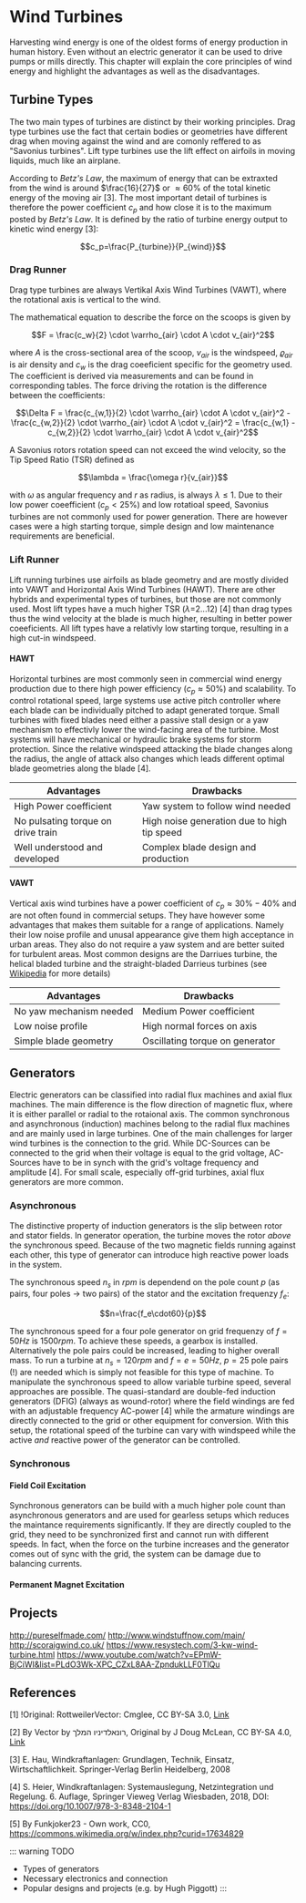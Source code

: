 # Wind Turbines
Harvesting wind energy is one of the oldest forms of energy production in human history. Even without an electric generator it can be used to drive pumps or mills directly. This chapter will explain the core principles of wind energy and highlight the advantages as well as the disadvantages.

## Turbine Types
The two main types of turbines are distinct by their working principles. 
Drag type turbines use the fact that certain bodies or geometries have different drag when moving against the wind and are comonly reffered to as "Savonius turbines". Lift type turbines use the lift effect on airfoils in moving liquids, much like an airplane. 

According to *Betz's Law*, the maximum of energy that can be extraxted from the wind is around $\frac{16}{27}$ or $\approx60\%$ of the total kinetic energy of the moving air [3]. The most important detail of turbines is therefore the power coefficient $c_p$ and how close it is to the maximum posted by *Betz's Law*. It is defined by the ratio of turbine energy output to kinetic wind energy [3]:

$$c_p=\frac{P_{turbine}}{P_{wind}}$$


### Drag Runner

Drag type turbines are always Vertikal Axis Wind Turbines (VAWT), where the rotational axis is vertical to the wind.
<figure>
    <center>
        <a href="https://commons.wikimedia.org/wiki/File:Savonius_turbine.svg">
            <fig-caption src="system/savonius_turbine.svg" caption="Two-scooped savonius turbine [1]" style="width:25%"  num="1" />
        </a>
    </center>
</figure>

The mathematical equation to describe the force on the scoops is given by

$$F = \frac{c_w}{2} \cdot \varrho_{air} \cdot A \cdot v_{air}^2$$

where $A$ is the cross-sectional area of the scoop, $v_{air}$ is the windspeed, $\varrho_{air}$ is air density and $c_w$ is the drag coeeficient specific for the geometry used. The coefficient is derived via measurements and can be found in corresponding tables. The force driving the rotation is the difference between the coefficients:

$$\Delta F = \frac{c_{w,1}}{2} \cdot \varrho_{air} \cdot A \cdot v_{air}^2 - \frac{c_{w,2}}{2} \cdot \varrho_{air} \cdot A \cdot v_{air}^2 = \frac{c_{w,1} -c_{w,2}}{2} \cdot \varrho_{air} \cdot A \cdot v_{air}^2$$


A Savonius rotors rotation speed can not exceed the wind velocity, so the Tip Speed Ratio (TSR) defined as

$$\lambda = \frac{\omega r}{v_{air}}$$

with $\omega$ as angular frequency and $r$ as radius, is always $\lambda\le1$. Due to their low power coeefficient ($c_p \lt 25\%)$ and low rotatioal speed, Savonius turbines are not commonly used for power generation. There are however cases were a high starting torque, simple design and low maintenance requirements are beneficial.

### Lift Runner

Lift running turbines use airfoils as blade geometry and are mostly divided into VAWT and Horizontal Axis Wind Turbines (HAWT). There are other hybrids and experimental types of turbines, but those are not commonly used. Most lift types have a much higher TSR ($\lambda$=2...12) [4] than drag types thus the wind velocity at the blade is much higher, resulting in better power coeeficients. All lift types have a relativly low starting torque, resulting in a high cut-in windspeed.

<figure>
    <center>
        <a href="https://commons.wikimedia.org/wiki/File:Airfoil_lift_and_drag.svg#/media/File:Airfoil_lift_and_drag.svg">
            <fig-caption src="system/airfoil_lift_and_drag.svg" caption="Basic principle of lift on an airfoil [2]" style="width:50%"  num="2" />
        </a>
    </center>
</figure>

#### HAWT

Horizontal turbines are most commonly seen in commercial wind energy production due to there high power efficiency ($c_p \approx50\%$) and scalability. To control rotational speed, large systems use active pitch controller where each blade can be individually pitched to adapt generated torque. Small turbines with fixed blades need either a passive stall design or a yaw mechanism to effectivly lower the wind-facing area of the turbine. Most systems will have mechanical or hydraulic brake systems for storm protection. Since the relative windspeed attacking the blade changes along the radius, the angle of attack also changes which leads different optimal blade geometries along the blade [4]. 

| Advantages                            | Drawbacks                                     |
|---------------------------------------|-----------------------------------------------|
| High Power coefficient                | Yaw system to follow wind needed              |
| No pulsating torque on drive train    | High noise generation due to high tip speed   |
| Well understood and developed         | Complex blade design and production           |

#### VAWT

Vertical axis wind turbines have a power coefficient of $c_p \approx 30\%-40\%$ and are not often found in commercial setups. They have however some advantages that makes them suitable for a range of applications. Namely their low noise profile and unusal appearance give them high acceptance in urban areas. They also do not require a yaw system and are better suited for turbulent areas. Most common designs are the Darriues turbine, the helical bladed turbine and the straight-bladed Darrieus turbines (see [Wikipedia](https://en.wikipedia.org/wiki/Darrieus_wind_turbine) for more details)

| Advantages                            | Drawbacks                                     |
|---------------------------------------|-----------------------------------------------|
| No yaw mechanism needed               | Medium Power coefficient                      |
| Low noise profile                     | High normal forces on axis                    |
| Simple blade geometry                 | Oscillating torque on generator               |

## Generators

Electric generators can be classified into radial flux machines and axial flux machines. The main difference is the flow direction of magnetic flux, where it is either parallel or radial to the rotaional axis. The common synchronous and asynchronous (induction) machines belong to the radial flux machines and are mainly used in large turbines. One of the main challenges for larger wind turbines is the connection to the grid. While DC-Sources can be connected to the grid when their voltage is equal to the grid voltage, AC-Sources have to be in synch with the grid's voltage frequency and amplitude [4]. For small scale, especially off-grid turbines, axial flux generators are more common. 

### Asynchronous

The distinctive property of induction generators is the slip between rotor and stator fields. In generator operation, the turbine moves the rotor *above* the synchronous speed. Because of the two magnetic fields running against each other, this type of generator can introduce high reactive power loads in the system. 

The synchronous speed $n_s$ in *rpm* is dependend on the pole count $p$ (as pairs, four poles -> two pairs)  of the stator and the excitation frequenzy $f_e$:

$$n=\frac{f_e\cdot60}{p}$$

The synchronous speed for a four pole generator on grid frequenzy of $f=50Hz$ is $1500rpm$. To achieve these speeds, a gearbox is installed. Alternatively the pole pairs could be increased, leading to higher overall mass. To run a turbine at $n_s=120rpm$ and $f=e=50Hz$, $p=25$ pole pairs (!) are needed which is simply not feasible for this type of machine. To manipulate the synchronous speed to allow variable turbine speed, several approaches are possible. The quasi-standard are double-fed induction generators (DFIG) (always as wound-rotor) where the field windings are fed with an adjustable frequency AC-power [4] while the armature windings are directly connected to the grid or other equipment for conversion. With this setup, the rotational speed of the turbine can vary with windspeed while the active *and* reactive power of the generator can be controlled.

<figure>
    <center>
        <a href="https://commons.wikimedia.org/wiki/File:DFIG_in_Wind_Turbine.svg#/media/File:DFIG_in_Wind_Turbine.svg">
            <fig-caption src="system/DFIG_in_Wind_Turbine.svg" caption="Schematics for a double fed induction generator [5]" style="width:50%"  num="3" />
        </a>
    </center>
</figure>

### Synchronous

#### Field Coil Excitation

Synchronous generators can be build with a much higher pole count than asynchronous generators and are used for gearless setups which reduces the maintance requirements significantly. If they are directly coupled to the grid, they need to be synchronized first and cannot run with different speeds. In fact, when the force on the turbine increases and the generator comes out of sync with the grid, the system can be damage due to balancing currents.

#### Permanent Magnet Excitation
## Projects

http://pureselfmade.com/
http://www.windstuffnow.com/main/
http://scoraigwind.co.uk/
https://www.resystech.com/3-kw-wind-turbine.html
https://www.youtube.com/watch?v=EPmW-BjCiWI&list=PLdO3Wk-XPC_CZxL8AA-ZpndukLLF0TlQu


<h2>References</h2>

[1] !Original: RottweilerVector: Cmglee, CC BY-SA 3.0, [Link](http://creativecommons.org/licenses/by-sa/3.0/)

[2] By Vector by רונאלדיניו המלך, Original by J Doug McLean, CC BY-SA 4.0, [Link](https://commons.wikimedia.org/w/index.php?curid=775969569)

[3] E. Hau, Windkraftanlagen: Grundlagen, Technik, Einsatz, Wirtschaftlichkeit. Springer-Verlag Berlin Heidelberg, 2008

[4] S. Heier, Windkraftanlagen: Systemauslegung, Netzintegration und Regelung. 6. Auflage, Springer Vieweg Verlag Wiesbaden, 2018, DOI: https://doi.org/10.1007/978-3-8348-2104-1

[5] By Funkjoker23 - Own work, CC0, https://commons.wikimedia.org/w/index.php?curid=17634829

::: warning TODO
- Types of generators
- Necessary electronics and connection
- Popular designs and projects (e.g. by Hugh Piggott)
:::
 